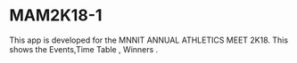 # MAM2K18-1
This app is developed for the MNNIT ANNUAL ATHLETICS  MEET 2K18. This shows the Events,Time Table , Winners . 
